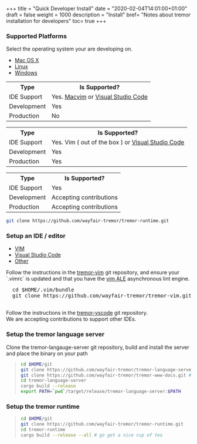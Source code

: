 +++
title = "Quick Developer Install"
date = "2020-02-04T14:01:00+01:00"
draft = false
weight = 1000
description = "Install"
bref= "Notes about tremor installation for developers"
toc= true
+++

<h3 class="section-head" id="h-platforms"><a href="#h-platforms"></a>Supported Platforms</h3>

Select the operating system your are developing on.

<nav class="tabs" data-component="tabs">
  <ul>
    <li class="active">
      <a href="#os-macosx">Mac OS X</a>
    </li>
    <li>
      <a href="#os-linux">Linux</a>
    </li>
    <li>
      <a href="#os-windows">Windows</a>
    </li>
  </ul>
</nav>

<div id="os-macosx">
  <table class="bordered striped">
    <tr><th class="w20">Type</th><th>Is Supported?</th></tr>
    <tr><td>IDE Support</td><td>Yes. <a href="https://macvim-dev.github.io/macvim/">Macvim</a> or <a href="https://code.visualstudio.com">Visual Studio Code</a></td></tr>
    <tr><td>Development</td><td>Yes</td></tr>
    <tr><td>Production</td><td>No</td></tr>
  </table>
</div>

<div id="os-linux">
  <table class="bordered striped">
    <tr><th class="w20">Type</th><th>Is Supported?</th></tr>
    <tr><td>IDE Support</td><td>Yes. Vim ( out of the box ) or <a href="https://code.visualstudio.com">Visual Studio Code</a></td></tr>
    <tr><td>Development</td><td>Yes</td></tr>
    <tr><td>Production</td><td>Yes</td></tr>
  </table>
</div>

<div id="os-windows">
  <table class="bordered striped">
    <tr><th class="w20">Type</th><th>Is Supported?</th></tr>
    <tr><td>IDE Support</td><td>Yes</td></tr>
    <tr><td>Development</td><td>Accepting contributions</td></tr>
    <tr><td>Production</td><td>Accepting contributions</td></tr>
  </table>
</div>

```bash
git clone https://github.com/wayfair-tremor/tremor-runtime.git
```

<h3 class="section-head" id="h-ide"><a href="#h-ide"></a>Setup an IDE / editor</h3>
<nav class="tabs" data-component="tabs">
  <ul>
    <li class="active">
      <a href="#ide-vim">VIM</a>
    </li>
    <li>
      <a href="#ide-vscode">Visual Studio Code</a>
    </li>
    <li>
      <a href="#ide-other">Other</a>
    </li>
  </ul>
</nav>


<div id="ide-vim">
  Follow the instructions in the <a href="https://github.com/wayfair-tremor/tremor-vim">tremor-vim</a> git repository, and
  ensure your `.vimrc` is updated and that you have the <a href="https://github.com/dense-analysis/ale">vim ALE</a> asynchronous
  lint engine.

  <pre>
  cd $HOME/.vim/bundle
  git clone https://github.com/wayfair-tremor/tremor-vim.git
  </pre>

</pre>

</div>

<div id="ide-vscode">
  Follow the instructions in the <a href="https://github.com/wayfair-tremor/tremor-vscode">tremor-vscode</a> git repository.
</div>

<div id="ide-other">
  We are accepting contributions to support other IDEs.
</div>

<h3 class="section-head" id="h-trill"><a href="#h-trill"></a>Setup the tremor language server</h3>

  Clone the tremor-langauge-server git repository, build and install the server and place the binary on your path

  > ```bash
  > cd $HOME/git
  > git clone https://github.com/wayfair-tremor/tremor-language-server.git
  > git clone https://github.com/wayfair-tremor/tremor-www-docs.git # needed to generate data for function doc completions
  > cd tremor-language-server
  > cargo build --release
  > export PATH=`pwd`/target/release/tremor-language-server:$PATH
  > ```

<h3 class="section-head" id="h-runtime"><a href="#h-runtime"></a>Setup the tremor runtime</h3>

  > ```bash
  > cd $HOME/git
  > git clone https://github.com/wayfair-tremor/tremor-runtime.git
  > cd tremor-runtime
  > cargo build --release --all # go get a nice cup of tea
  > ```

